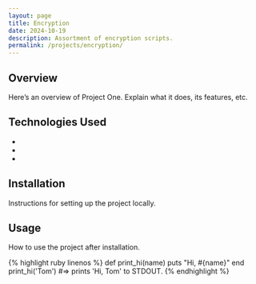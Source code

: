 ```yaml
---
layout: page
title: Encryption
date: 2024-10-19
description: Assortment of encryption scripts.
permalink: /projects/encryption/
---
```


## Overview
Here’s an overview of Project One. Explain what it does, its features, etc.

## Technologies Used
- 
- 
- 

## Installation
Instructions for setting up the project locally.

## Usage
How to use the project after installation.

<link rel="stylesheet" href="{{ 'css/amiscreant.css' | relative_url }}">
<div class="highlight-zenburn">
{% highlight ruby linenos %}
def print_hi(name)
  puts "Hi, #{name}"
end
print_hi('Tom')
#=> prints 'Hi, Tom' to STDOUT.
{% endhighlight %}
</div>
